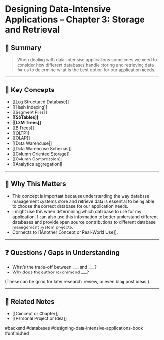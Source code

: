 # Designing Data-Intensive Applications – Chapter 3: Storage and Retrieval

## 🧠 Summary
> When dealing with data-intensive applications sometimes we need to consider how different databases handle storing and retrieving data for us to determine what is the best option for our application needs.

---

## 🔑 Key Concepts

- [[Log Structured Database]]
- [[Hash Indexing]]
- [[Segment Files]]
- **[[SSTables]]** 
- **[[LSM Trees]]** 
- [[B Trees]]
- [[OLTP]]
- [[OLAP]]
- [[Data Warehouse]]
- [[Data Warehouse Schemas]]
- [[Column Oriented Storage]]
- [[Column Compression]]
- [[Analytics aggregation]]

---

## 💭 Why This Matters

- This concept is important because understanding the way database management systems store and retrieve data is essential to being able to choose the correct database for our application needs.
- I might use this when determining which database to use for my application. I can also use this information to better understand different databases and provide open source contributions to different database management system projects.
- Connects to [[Another Concept or Real-World Use]].

---

## ❓ Questions / Gaps in Understanding

- What’s the trade-off between ___ and ___?
- Why does the author recommend ___?

(These can be good for later research, review, or even blog post ideas.)

---

## 📎 Related Notes

- [[Concept or Chapter]]
- [[Personal Project or Idea]]

#backend #databases #designing-data-intensive-applications-book #unfinished 